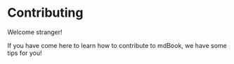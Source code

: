 # Contributing

Welcome stranger!

If you have come here to learn how to contribute to mdBook, we have some tips for you!
